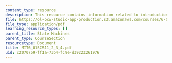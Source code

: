 ```yaml
---
content_type: resource
description: This resource contains information related to introduction to recursion.
file: https://ol-ocw-studio-app-production.s3.amazonaws.com/courses/6-01sc-introduction-to-electrical-engineering-and-computer-science-i-spring-2011/c2070759ff1a73b4fc9ed39223261976_MIT6_01SCS11_2_3_4.pdf
file_type: application/pdf
learning_resource_types: []
parent_title: State Machines
parent_type: CourseSection
resourcetype: Document
title: MIT6_01SCS11_2_3_4.pdf
uid: c2070759-ff1a-73b4-fc9e-d39223261976
---
```

